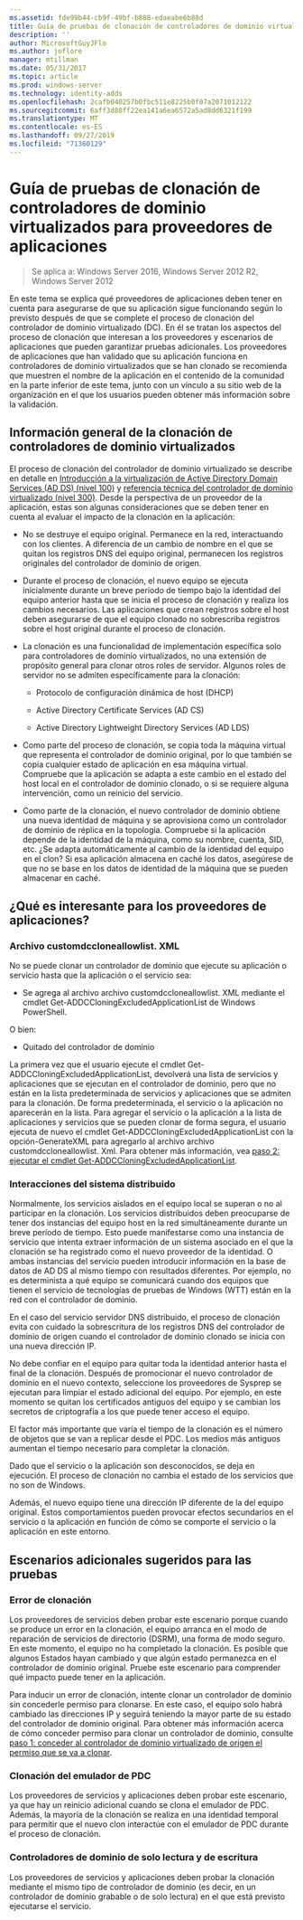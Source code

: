```yaml
---
ms.assetid: fde99b44-cb9f-49bf-b888-edaeabe6b88d
title: Guía de pruebas de clonación de controladores de dominio virtualizados para proveedores de aplicaciones
description: ''
author: MicrosoftGuyJFlo
ms.author: joflore
manager: mtillman
ms.date: 05/31/2017
ms.topic: article
ms.prod: windows-server
ms.technology: identity-adds
ms.openlocfilehash: 2cafb040257b0fbc511e8225b0f07a2071012122
ms.sourcegitcommit: 6aff3d88ff22ea141a6ea6572a5ad8dd6321f199
ms.translationtype: MT
ms.contentlocale: es-ES
ms.lasthandoff: 09/27/2019
ms.locfileid: "71360129"
---
```

# <a name="virtualized-domain-controller-cloning-test-guidance-for-application-vendors"></a>Guía de pruebas de clonación de controladores de dominio virtualizados para proveedores de aplicaciones

>Se aplica a: Windows Server 2016, Windows Server 2012 R2, Windows Server 2012

En este tema se explica qué proveedores de aplicaciones deben tener en cuenta para asegurarse de que su aplicación sigue funcionando según lo previsto después de que se complete el proceso de clonación del controlador de dominio virtualizado (DC). En él se tratan los aspectos del proceso de clonación que interesan a los proveedores y escenarios de aplicaciones que pueden garantizar pruebas adicionales. Los proveedores de aplicaciones que han validado que su aplicación funciona en controladores de dominio virtualizados que se han clonado se recomienda que muestren el nombre de la aplicación en el contenido de la comunidad en la parte inferior de este tema, junto con un vínculo a su sitio web de la organización en el que los usuarios pueden obtener más información sobre la validación.  
  
## <a name="overview-of-virtualized-dc-cloning"></a>Información general de la clonación de controladores de dominio virtualizados  
El proceso de clonación del controlador de dominio virtualizado se describe en detalle en [Introducción a la virtualización de Active Directory Domain Services (AD DS) (nivel 100)](https://technet.microsoft.com/library/hh831734.aspx) y [referencia técnica del controlador de dominio virtualizado (nivel 300)](https://technet.microsoft.com/library/jj574214.aspx). Desde la perspectiva de un proveedor de la aplicación, estas son algunas consideraciones que se deben tener en cuenta al evaluar el impacto de la clonación en la aplicación:  
  
-   No se destruye el equipo original. Permanece en la red, interactuando con los clientes. A diferencia de un cambio de nombre en el que se quitan los registros DNS del equipo original, permanecen los registros originales del controlador de dominio de origen.  
  
-   Durante el proceso de clonación, el nuevo equipo se ejecuta inicialmente durante un breve período de tiempo bajo la identidad del equipo anterior hasta que se inicia el proceso de clonación y realiza los cambios necesarios. Las aplicaciones que crean registros sobre el host deben asegurarse de que el equipo clonado no sobrescriba registros sobre el host original durante el proceso de clonación.  
  
-   La clonación es una funcionalidad de implementación específica solo para controladores de dominio virtualizados, no una extensión de propósito general para clonar otros roles de servidor. Algunos roles de servidor no se admiten específicamente para la clonación:  
  
    -   Protocolo de configuración dinámica de host (DHCP)  
  
    -   Active Directory Certificate Services (AD CS)  
  
    -   Active Directory Lightweight Directory Services (AD LDS)  
  
-   Como parte del proceso de clonación, se copia toda la máquina virtual que representa el controlador de dominio original, por lo que también se copia cualquier estado de aplicación en esa máquina virtual. Compruebe que la aplicación se adapta a este cambio en el estado del host local en el controlador de dominio clonado, o si se requiere alguna intervención, como un reinicio del servicio.  
  
-   Como parte de la clonación, el nuevo controlador de dominio obtiene una nueva identidad de máquina y se aprovisiona como un controlador de dominio de réplica en la topología. Compruebe si la aplicación depende de la identidad de la máquina, como su nombre, cuenta, SID, etc. ¿Se adapta automáticamente al cambio de la identidad del equipo en el clon? Si esa aplicación almacena en caché los datos, asegúrese de que no se base en los datos de identidad de la máquina que se pueden almacenar en caché.  
  
## <a name="what-is-interesting-for-application-vendors"></a>¿Qué es interesante para los proveedores de aplicaciones?  
  
### <a name="customdccloneallowlistxml"></a>Archivo customdccloneallowlist. XML  
No se puede clonar un controlador de dominio que ejecute su aplicación o servicio hasta que la aplicación o el servicio sea:  
  
-   Se agrega al archivo archivo customdccloneallowlist. XML mediante el cmdlet Get-ADDCCloningExcludedApplicationList de Windows PowerShell.  
  
O bien:  
  
-   Quitado del controlador de dominio  
  
La primera vez que el usuario ejecute el cmdlet Get-ADDCCloningExcludedApplicationList, devolverá una lista de servicios y aplicaciones que se ejecutan en el controlador de dominio, pero que no están en la lista predeterminada de servicios y aplicaciones que se admiten para la clonación. De forma predeterminada, el servicio o la aplicación no aparecerán en la lista. Para agregar el servicio o la aplicación a la lista de aplicaciones y servicios que se pueden clonar de forma segura, el usuario ejecuta de nuevo el cmdlet Get-ADDCCloningExcludedApplicationList con la opción-GenerateXML para agregarlo al archivo archivo customdccloneallowlist. Xml. Para obtener más información, vea [paso 2: ejecutar el cmdlet Get-ADDCCloningExcludedApplicationList](https://technet.microsoft.com/library/hh831734.aspx#bkmk6_run_get_addccloningexcludedapplicationlist_cmdlet).  
  
### <a name="distributed-system-interactions"></a>Interacciones del sistema distribuido  
Normalmente, los servicios aislados en el equipo local se superan o no al participar en la clonación. Los servicios distribuidos deben preocuparse de tener dos instancias del equipo host en la red simultáneamente durante un breve período de tiempo. Esto puede manifestarse como una instancia de servicio que intenta extraer información de un sistema asociado en el que la clonación se ha registrado como el nuevo proveedor de la identidad. O ambas instancias del servicio pueden introducir información en la base de datos de AD DS al mismo tiempo con resultados diferentes. Por ejemplo, no es determinista a qué equipo se comunicará cuando dos equipos que tienen el servicio de tecnologías de pruebas de Windows (WTT) están en la red con el controlador de dominio.  
  
En el caso del servicio servidor DNS distribuido, el proceso de clonación evita con cuidado la sobrescritura de los registros DNS del controlador de dominio de origen cuando el controlador de dominio clonado se inicia con una nueva dirección IP.  
  
No debe confiar en el equipo para quitar toda la identidad anterior hasta el final de la clonación. Después de promocionar el nuevo controlador de dominio en el nuevo contexto, seleccione los proveedores de Sysprep se ejecutan para limpiar el estado adicional del equipo. Por ejemplo, en este momento se quitan los certificados antiguos del equipo y se cambian los secretos de criptografía a los que puede tener acceso el equipo.  
  
El factor más importante que varía el tiempo de la clonación es el número de objetos que se van a replicar desde el PDC. Los medios más antiguos aumentan el tiempo necesario para completar la clonación.  
  
Dado que el servicio o la aplicación son desconocidos, se deja en ejecución. El proceso de clonación no cambia el estado de los servicios que no son de Windows.  
  
Además, el nuevo equipo tiene una dirección IP diferente de la del equipo original. Estos comportamientos pueden provocar efectos secundarios en el servicio o la aplicación en función de cómo se comporte el servicio o la aplicación en este entorno.  
  
## <a name="additional-scenarios-suggested-for-testing"></a>Escenarios adicionales sugeridos para las pruebas  
  
### <a name="cloning-failure"></a>Error de clonación  
Los proveedores de servicios deben probar este escenario porque cuando se produce un error en la clonación, el equipo arranca en el modo de reparación de servicios de directorio (DSRM), una forma de modo seguro. En este momento, el equipo no ha completado la clonación. Es posible que algunos Estados hayan cambiado y que algún estado permanezca en el controlador de dominio original. Pruebe este escenario para comprender qué impacto puede tener en la aplicación.  
  
Para inducir un error de clonación, intente clonar un controlador de dominio sin concederle permiso para clonarse. En este caso, el equipo solo habrá cambiado las direcciones IP y seguirá teniendo la mayor parte de su estado del controlador de dominio original. Para obtener más información acerca de cómo conceder permiso para clonar un controlador de dominio, consulte [paso 1: conceder al controlador de dominio virtualizado de origen el permiso que se va a clonar](https://technet.microsoft.com/library/hh831734.aspx#bkmk4_grant_source).  
  
### <a name="pdc-emulator-cloning"></a>Clonación del emulador de PDC  
Los proveedores de servicios y aplicaciones deben probar este escenario, ya que hay un reinicio adicional cuando se clona el emulador de PDC. Además, la mayoría de la clonación se realiza en una identidad temporal para permitir que el nuevo clon interactúe con el emulador de PDC durante el proceso de clonación.  
  
### <a name="writable-versus-read-only-domain-controllers"></a>Controladores de dominio de solo lectura y de escritura  
Los proveedores de servicios y aplicaciones deben probar la clonación mediante el mismo tipo de controlador de dominio (es decir, en un controlador de dominio grabable o de solo lectura) en el que está previsto ejecutarse el servicio.  
  


